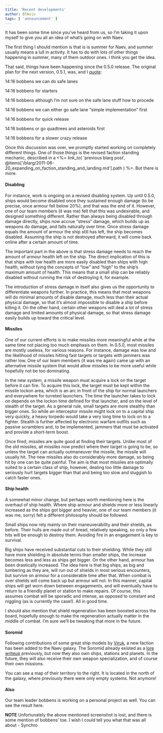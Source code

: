 ```yaml
---
title: 'Recent developments'
author: BTAxis
tags: [ 'announcement' ]
---
```


It has been some time since you’ve heard from us, so I’m taking it upon myself to give you all an idea of what’s going on with Naev.

The first thing I should mention is that is is summer for Naev, and summer usually means a lull in activity. It has to do with lots of other things happening in summer, many of them outdoor ones. I think you get the idea.

That said, things have been happening since the 0.5.0 release. The original plan for the next version, 0.5.1, was, and I [quote](https://colabti.org/irclogger/irclogger_log/naev?date=2011-06-16#l296):

   14:16 bobbens we can do safe lanes
   
   14:16 bobbens for starters
   
   14:16 bobbens although I’m not sure on the safe lane stuff how to procede
   
   14:16 bobbens we can either go safe lane “simple implementation” first
   
   14:16 bobbens for quick release
   
   14:16 bobbens or go quadtrees and asteroids first
   
   14:16 bobbens for a slower crazy release

Once this discussion was over, we promptly started working on completely different things. One of those things is the revised faction standing mechanic, described in a <%= link_to( 'previous blarg post', @items['/blarg/2011-06-20_expanding_on_faction_standing_and_landing.md'].path ) %>. But there is more.

#### Disabling

For instance, work is ongoing on a revised disabling system. Up until 0.5.0, ships would become disabled once they sustained enough damage (to be precise, once armour fell below 20%), and that was the end of it. However, one of our team members (it was me) felt that this was undesirable, and designed something different. Rather than always being disabled through damage directly, ships now accrue “stress” damage, which builds up as weapons do damage, and falls naturally over time. Once stress damage equals the amount of armour the ship still has left, the ship becomes disabled. Assuming the ship is not destroyed afterward, it will come back online after a certain amount of time.

The important part in the above is that stress damage needs to reach the amount of armour health left on the ship. The direct implication of this is that ships with low health are more easily disabled than ships with high health, without tying the concepts of “low” and “high” to the ship’s maximum amount of health. This means that a small ship can be reliably disabled without running the risk of destroying it, for example.

The introduction of stress damage in itself also gives us the opportunity to differentiate weapons further. In practice, this means that most weapons will do minimal amounts of disable damage, much less than their actual physical damage, so that it’s almost impossible to disable a ship before killing it. On the other hand, certain other weapons will deal a lot of stress damage and limited amounts of physical damage, so that stress damage easily builds up toward the critical level.

#### Missiles

One of our current efforts is to make missiles more meaningful while at the same time not placing too much emphasis on them. In 0.5.0, most missiles are mostly useless, for various reasons. For instance, damage was low and the likelihood of missiles hitting fast targets or targets with jammers was rather low. One of our team members (it was me again) came up with an alternative missile system that would allow missiles to be more useful while hopefully not be too dominating.

In the new system, a missile weapon must acquire a lock on the target before it can fire. To acquire this lock, the target must be kept within the missile lockon area, which is an arc in front of the ship for normal launchers and everywhere for turreted launchers. The time the launcher takes to lock on depends on the lockon time defined for that launcher, and on the level of stealth of the target. As a general rule, small targets are more stealthy than bigger ones. So while an interceptor missile might lock on to a capital ship very quickly, a heavy torpedo would take a very long time to lock on to a fighter. Stealth is further affected by electronic warfare outfits such as passive scramblers and, to be implemented, jammers that must be activated and provide a short-term boost.

Once fired, missiles are quite good at finding their targets. Unlike most of the old missiles, all missiles now predict where their target is going to be, so unless the target can actually outmaneuver the missile, the missile will usually hit. The new missiles also do considerably more damage, so being hit by one can be quite painful. The aim is that most missiles are optimally suited to a certain class of ship, however, dealing too little damage to seriously hurt targets bigger than that and being too slow and sluggish to catch faster ones.

#### Ship health

A somewhat minor change, but perhaps worth mentioning here is the overhaul of ship health. Where ship armour and shields more or less linearly increased as the ships got bigger and heavier, one of our team members (it was me, sorry) felt a different philosophy should be followed.

Small ships  now rely mainly on their maneuverability and their shields, as before. Their hulls are made out of bread, relatively speaking, so only a few hits will be enough to destroy them. Avoiding fire in an engagement is key to survival.

Big ships have received substantial cuts to their shielding. While they still have more shielding in absolute terms than smaller ships, the increase becomes less and less as ships get bigger. On the other hand, armour has been drastically increased. The idea here is that big ships, as big and lumbering as they are, will run out of shields in most serious encounters, but survive on armour for a considerable time after that. When combat is over shields will come back up but armour will not. In this manner, capital ships will get worn down between engagements, and will eventually have to return to a friendly planet or station to make repairs. Of course, this assumes combat will be sporadic and intense, as opposed to constant and niggling (as is currently the case!). All in good time.

I should also mention that shield regeneration has been boosted across the board, hopefully enough to make the regeneration actually matter in the middle of combat. I’m sure we’ll be tweaking that more in the future.

#### Soromid

Following contributions of some great ship models by [Viruk](https://web.archive.org/web/20160820095618/http://forum.naev.org/memberlist.php?mode=viewprofile&u=174), a new faction has been added to the Naev galaxy. The Soromid already existed as a [lore writeup](https://github.com/naev/naev/wiki/The-Soromid) previously, but now they also own ships, stations and planets. In the future, they will also receive their own weapon specialization, and of course their own missions.

You can see a map of their territory to the right. It is located in the north of the galaxy, where previously there were only empty systems. Not anymore!

#### Also

Our team leader bobbens is working on a personal project as well. You can see the result here.

**NOTE** Unfortunately the above mentioned screenshot is lost, and there is some mention of bobbens' toe. I wish I could tell you what that was all about - Synchro

